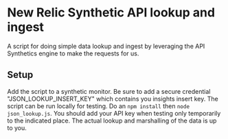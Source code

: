 # New Relic Synthetic API lookup and ingest
A script for doing simple data lookup and ingest by leveraging the API Synthetics engine to make the requests for us.

## Setup
Add the script to a synthetic monitor. Be sure to add a secure credential "JSON_LOOKUP_INSERT_KEY" which contains you insights insert key. The script can be run locally for testing. Do an `npm install` then `node json_lookup.js`. You should add your API key when testing only temporarily to the indicated place. The actual lookup and marshalling of the data is up to you.